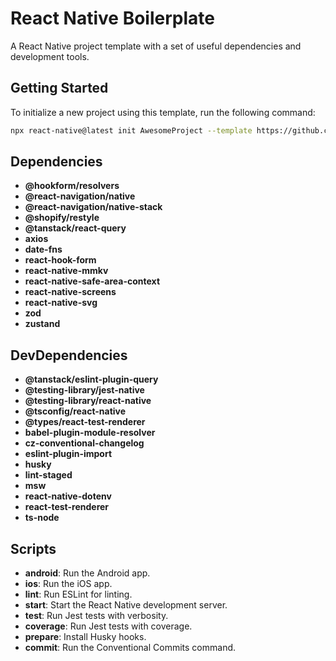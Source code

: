 # React Native Boilerplate

A React Native project template with a set of useful dependencies and development tools.

## Getting Started

To initialize a new project using this template, run the following command:

```bash
npx react-native@latest init AwesomeProject --template https://github.com/gbrlcoelho/rn-boilerplate
```

## Dependencies

- **@hookform/resolvers**
- **@react-navigation/native**
- **@react-navigation/native-stack**
- **@shopify/restyle**
- **@tanstack/react-query**
- **axios**
- **date-fns**
- **react-hook-form**
- **react-native-mmkv**
- **react-native-safe-area-context**
- **react-native-screens**
- **react-native-svg**
- **zod**
- **zustand**

## DevDependencies

- **@tanstack/eslint-plugin-query**
- **@testing-library/jest-native**
- **@testing-library/react-native**
- **@tsconfig/react-native**
- **@types/react-test-renderer**
- **babel-plugin-module-resolver**
- **cz-conventional-changelog**
- **eslint-plugin-import**
- **husky**
- **lint-staged**
- **msw**
- **react-native-dotenv**
- **react-test-renderer**
- **ts-node**

## Scripts

- **android**: Run the Android app.
- **ios**: Run the iOS app.
- **lint**: Run ESLint for linting.
- **start**: Start the React Native development server.
- **test**: Run Jest tests with verbosity.
- **coverage**: Run Jest tests with coverage.
- **prepare**: Install Husky hooks.
- **commit**: Run the Conventional Commits command.

